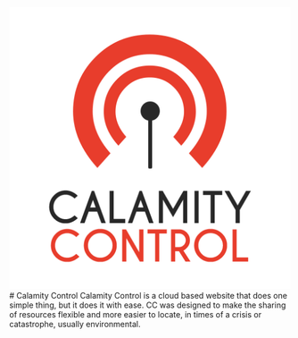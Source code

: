 <img src="https://github.com/AmruthPillai/CalamityControl/blob/master/assets/cclogo.png">
# Calamity Control
Calamity Control is a cloud based website that does one simple thing, but it does it with ease. CC was designed to make the sharing of resources flexible and more easier to locate, in times of a crisis or catastrophe, usually environmental.
